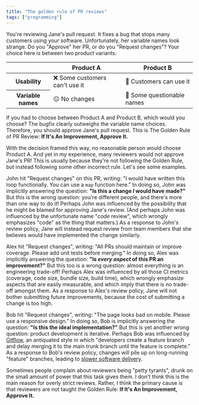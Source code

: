 ```yaml
---
title: "The golden rule of PR reviews"
tags: ["programming"]
---
```


You're reviewing Jane's pull request.
It fixes a bug that stops many customers using your software.
Unfortunately, her variable names look strange.
Do you "Approve" her PR, or do you "Request changes"?
Your choice here is between two product variants:

<div>
  <table>
    <thead>
    <tr>
      <th></th>
      <th>Product A</th>
      <th>Product B</th>
    </tr>
    </thead>
    <tbody>
      <tr>
        <th>Usability</th>
        <td>❌ Some customers can't use it</td>
        <td>🎉 Customers can use it</td>
      </tr>
      <tr>
        <th>Variable names</th>
        <td>😐 No changes</td>
        <td>🤔 Some questionable names</td>
      </tr>
    </tbody>
  </table>
</div>

If you had to choose between Product A and Product B,
which would you choose?
The bugfix clearly outweighs the variable name choices.
Therefore, you should approve Jane's pull request.
This is The Golden Rule of PR Review:
**If It's An Improvement, Approve It.**

With the decision framed this way,
no reasonable person would choose Product A.
And yet in my experience, many reviewers would not approve Jane's PR!
This is usually because they're not following the Golden Rule,
but instead following some other incorrect rule.
Let's see some examples.

John hit "Request changes" on this PR, writing:
"I would have written this loop functionally. You can use a `map` function here."
In doing so, John was implicitly answering the question:
**"Is this a change _I_ would have made?"**
But this is the wrong question:
you're different people, and there's more than one way to do it!
Perhaps John was influenced by the possibility that he might be blamed for approving Jane's review.
(And perhaps John was influenced by the unfortunate name "_code_ review",
which wrongly emphasizes "code" as the thing that matters.)
As a response to John's review policy,
Jane will instead request review from team members
that she believes would have implemented the change similarly.

Alex hit "Request changes", writing:
"All PRs should maintain or improve coverage. Please add unit tests before merging."
In doing so, Alex was implicitly answering the question:
**"Is _every aspect_ of this PR an improvement?"**
But this too is a wrong question:
almost everything is an engineering trade-off!
Perhaps Alex was influenced by all those CI metrics (coverage, code size, bundle size, build time),
which wrongly emphasize aspects that are easily measurable,
and which imply that there is no trade-off amongst them.
As a response to Alex's review policy,
Jane will not bother submitting future improvements,
because the cost of submitting a change is too high.

Bob hit "Request changes", writing:
"The page looks bad on mobile. Please use a responsive design."
In doing so, Bob is implicitly answering the question:
**"Is this the ideal implementation?"**
But this is yet another wrong question:
product development is iterative.
Perhaps Bob was influenced by [Gitflow](https://www.atlassian.com/git/tutorials/comparing-workflows/gitflow-workflow),
an antiquated style in which
"developers create a feature branch and delay merging it to the main trunk branch until the feature is complete."
As a response to Bob's review policy,
changes will pile up on long-running "feature" branches,
leading to [slower software delivery](https://cloud.google.com/architecture/devops/devops-tech-trunk-based-development).

Sometimes people complain about reviewers being "petty tyrants",
drunk on the small amount of power that this task gives them.
I don't think this is the main reason for overly strict reviews.
Rather, I think the primary cause is that reviewers are not taught the Golden Rule:
**If It's An Improvement, Approve It.**